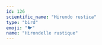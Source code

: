 ```yaml
---
id: 126
scientific_name: "Hirundo rustica"
type: "bird"
emoji: "🐦"
name: "Hirondelle rustique"
---
```

